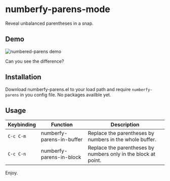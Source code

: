 # numberfy-parens-mode

Reveal unbalanced parentheses in a snap.

## Demo

![numbered-parens demo](https://gitlab.com/marcofognog/numbered-parens/blob/master/demo.gif)

Can you see the difference?

## Installation

Download numberfy-parens.el to your load path and require `numberfy-parens` in you config file. No packages availble yet.

## Usage

 Keybinding | Function                  | Description                                                    |
------------|---------------------------|----------------------------------------------------------------|
 `C-c C-m`  | numberfy-parens-in-buffer | Replace the parentheses by numbers in the whole buffer.        |
 `C-c C-n`  | numberfy-parens-in-block  | Replace the parentheses by numbers only in the block at point. |

Enjoy.